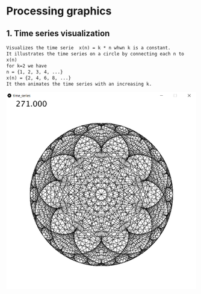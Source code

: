 # Processing graphics

## 1. Time series visualization 
    Visualizes the time serie  x(n) = k * n whwn k is a constant.  
    It illustrates the time series on a circle by connecting each n to x(n)  
    for k=2 we have  
    n = {1, 2, 3, 4, ...}  
    x(n) = {2, 4, 6, 8, ...}  
    It then animates the time series with an increasing k.  


![alt text](https://github.com/nimas62/processing-graphics/blob/master/time_series/ts271.png)

